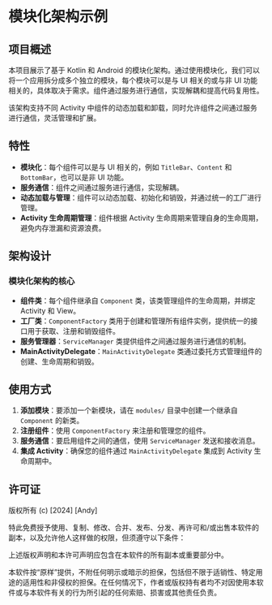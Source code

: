 # 模块化架构示例

## 项目概述

本项目展示了基于 Kotlin 和 Android 的模块化架构。通过使用模块化，我们可以将一个应用拆分成多个独立的模块，每个模块可以是与 UI 相关的或与非 UI 功能相关的，具体取决于需求。组件通过服务进行通信，实现解耦和提高代码复用性。

该架构支持不同 Activity 中组件的动态加载和卸载，同时允许组件之间通过服务进行通信，灵活管理和扩展。

## 特性

- **模块化**：每个组件可以是与 UI 相关的，例如 `TitleBar`、`Content` 和 `BottomBar`，也可以是非 UI 功能。
- **服务通信**：组件之间通过服务进行通信，实现解耦。
- **动态加载与管理**：组件可以动态加载、初始化和销毁，并通过统一的工厂进行管理。
- **Activity 生命周期管理**：组件根据 Activity 生命周期来管理自身的生命周期，避免内存泄漏和资源浪费。

## 架构设计

### 模块化架构的核心

- **组件类**：每个组件继承自 `Component` 类，该类管理组件的生命周期，并绑定 Activity 和 View。
- **工厂类**：`ComponentFactory` 类用于创建和管理所有组件实例，提供统一的接口用于获取、注册和销毁组件。
- **服务管理器**：`ServiceManager` 类提供组件之间通过服务进行通信的机制。
- **MainActivityDelegate**：`MainActivityDelegate` 类通过委托方式管理组件的创建、生命周期和销毁。

## 使用方式

1. **添加模块**：要添加一个新模块，请在 `modules/` 目录中创建一个继承自 `Component` 的新类。
2. **注册组件**：使用 `ComponentFactory` 来注册和管理您的组件。
3. **服务通信**：要启用组件之间的通信，使用 `ServiceManager` 发送和接收消息。
4. **集成 Activity**：确保您的组件通过 `MainActivityDelegate` 集成到 Activity 生命周期中。

## 许可证

版权所有 (c) [2024] [Andy]

特此免费授予使用、复制、修改、合并、发布、分发、再许可和/或出售本软件的副本，以及允许他人这样做的权限，但须遵守以下条件：

上述版权声明和本许可声明应包含在本软件的所有副本或重要部分中。

本软件按“原样”提供，不附任何明示或暗示的担保，包括但不限于适销性、特定用途的适用性和非侵权的担保。在任何情况下，作者或版权持有者均不对因使用本软件或与本软件有关的行为所引起的任何索赔、损害或其他责任负责。
